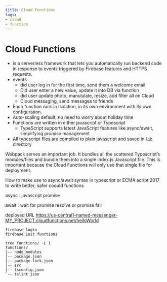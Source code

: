 ```yaml
---
title: Cloud Functions
tags:
- cloud
- function
---
```


# Cloud Functions

<TagLinks />


* is a serverless framework that lets you automatically run backend code in response to events triggered by Firebase features and HTTPS requests.
* events
  * did user log in for the first time, send them a welcome email
  * Did user enter a new value, update it into DB via function
  * did user update photo, manululate, resize, add filter all on Cloud
  * Cloud messaging, send messages to friends
* Each function runs in isolation, in its own environment with its own configuration.
* Auto-scaling default, no need to worry about holiday time
* Functions are written in either javascript or Typescript
  * TypeScript supports latest JavaScript features like async/await, simplifying promise management
* All typescript files are compiled to plain javascript and saved in `lib` directory

Webpack serves an important job. It bundles all the scattered Typescript’s modules/files and bundle them into a single index.js Javascript file. This is important because the Cloud Functions will only use that single file for deployment.

How to make use to async/await syntax in typescript or ECMA acript 2017 to write better, safer coould functions

async
: javascript promise

await
: wait for promise resolve or promise fail

deployed URL
https://us-central1-named-messenger-MY_PROJECT.cloudfunctions.net/helloWorld

```
firebase login
firebase init functions

tree functions/ -L 1
functions/
|-- node_modules
|-- package.json
|-- package-lock.json
|-- src
|-- tsconfig.json
`-- tslint.json

```

[docs]: https://firebase.google.com/docs/web/setup

<Footer />

